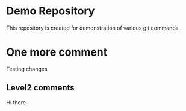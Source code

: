 # Demo Repository
This repository is created for demonstration of various git commands.

# One more comment
Testing changes

## Level2 comments
Hi there